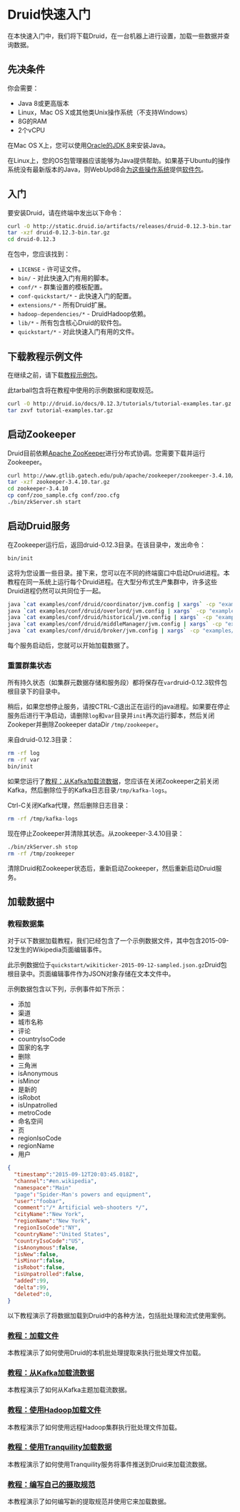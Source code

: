 # Druid快速入门

在本快速入门中，我们将下载Druid，在一台机器上进行设置，加载一些数据并查询数据。

## 先决条件

你会需要：

- Java 8或更高版本
- Linux，Mac OS X或其他类Unix操作系统（不支持Windows）
- 8G的RAM
- 2个vCPU

在Mac OS X上，您可以使用[Oracle的JDK 8](http://www.oracle.com/technetwork/java/javase/downloads/jdk8-downloads-2133151.html)来安装Java。

在Linux上，您的OS包管理器应该能够为Java提供帮助。如果基于Ubuntu的操作系统没有最新版本的Java，则WebUpd8会[为这些操作系统](http://www.webupd8.org/2012/09/install-oracle-java-8-in-ubuntu-via-ppa.html)提供[软件包](http://www.webupd8.org/2012/09/install-oracle-java-8-in-ubuntu-via-ppa.html)。

## 入门

要安装Druid，请在终端中发出以下命令：

```bash
curl -O http://static.druid.io/artifacts/releases/druid-0.12.3-bin.tar.gz
tar -xzf druid-0.12.3-bin.tar.gz
cd druid-0.12.3
```

在包中，您应该找到：

- `LICENSE` - 许可证文件。
- `bin/` - 对此快速入门有用的脚本。
- `conf/*` - 群集设置的模板配置。
- `conf-quickstart/*` - 此快速入门的配置。
- `extensions/*` - 所有Druid扩展。
- `hadoop-dependencies/*` - DruidHadoop依赖。
- `lib/*` - 所有包含核心Druid的软件包。
- `quickstart/*` - 对此快速入门有用的文件。

## 下载教程示例文件

在继续之前，请下载[教程示例包](http://druid.io/docs/0.12.3/tutorials/tutorial-examples.tar.gz)。

此tarball包含将在教程中使用的示例数据和提取规范。

```bash
curl -O http://druid.io/docs/0.12.3/tutorials/tutorial-examples.tar.gz
tar zxvf tutorial-examples.tar.gz
```

## 启动Zookeeper

Druid目前依赖[Apache ZooKeeper](http://zookeeper.apache.org/)进行分布式协调。您需要下载并运行Zookeeper。

```bash
curl http://www.gtlib.gatech.edu/pub/apache/zookeeper/zookeeper-3.4.10/zookeeper-3.4.10.tar.gz -o zookeeper-3.4.10.tar.gz
tar -xzf zookeeper-3.4.10.tar.gz
cd zookeeper-3.4.10
cp conf/zoo_sample.cfg conf/zoo.cfg
./bin/zkServer.sh start
```

## 启动Druid服务

在Zookeeper运行后，返回druid-0.12.3目录。在该目录中，发出命令：

```bash
bin/init
```

这将为您设置一些目录。接下来，您可以在不同的终端窗口中启动Druid进程。本教程在同一系统上运行每个Druid进程。在大型分布式生产集群中，许多这些Druid进程仍然可以共同位于一起。

```bash
java `cat examples/conf/druid/coordinator/jvm.config | xargs` -cp "examples/conf/druid/_common:examples/conf/druid/_common/hadoop-xml:examples/conf/druid/coordinator:lib/*" io.druid.cli.Main server coordinator
java `cat examples/conf/druid/overlord/jvm.config | xargs` -cp "examples/conf/druid/_common:examples/conf/druid/_common/hadoop-xml:examples/conf/druid/overlord:lib/*" io.druid.cli.Main server overlord
java `cat examples/conf/druid/historical/jvm.config | xargs` -cp "examples/conf/druid/_common:examples/conf/druid/_common/hadoop-xml:examples/conf/druid/historical:lib/*" io.druid.cli.Main server historical
java `cat examples/conf/druid/middleManager/jvm.config | xargs` -cp "examples/conf/druid/_common:examples/conf/druid/_common/hadoop-xml:examples/conf/druid/middleManager:lib/*" io.druid.cli.Main server middleManager
java `cat examples/conf/druid/broker/jvm.config | xargs` -cp "examples/conf/druid/_common:examples/conf/druid/_common/hadoop-xml:examples/conf/druid/broker:lib/*" io.druid.cli.Main server broker
```

每个服务启动后，您就可以开始加载数据了。

### 重置群集状态

所有持久状态（如集群元数据存储和服务段）都将保存在`var`druid-0.12.3软件包根目录下的目录中。

稍后，如果您想停止服务，请按CTRL-C退出正在运行的java进程。如果要在停止服务后进行干净启动，请删除`log`和`var`目录并`init`再次运行脚本，然后关闭Zookeper并删除Zookeeper dataDir `/tmp/zookeeper`。

来自druid-0.12.3目录：

```bash
rm -rf log
rm -rf var
bin/init
```

如果您运行了[教程：从Kafka加载流数据](http://druid.io/docs/0.12.3/tutorials/tutorial-kafka.html)，您应该在关闭Zookeeper之前关闭Kafka，然后删除位于的Kafka日志目录`/tmp/kafka-logs`。

Ctrl-C关闭Kafka代理，然后删除日志目录：

```bash
rm -rf /tmp/kafka-logs
```

现在停止Zookeeper并清除其状态。从zookeeper-3.4.10目录：

```bash
./bin/zkServer.sh stop
rm -rf /tmp/zookeeper
```

清除Druid和Zookeeper状态后，重新启动Zookeeper，然后重新启动Druid服务。

## 加载数据中

### 教程数据集

对于以下数据加载教程，我们已经包含了一个示例数据文件，其中包含2015-09-12发生的Wikipedia页面编辑事件。

此示例数据位于`quickstart/wikiticker-2015-09-12-sampled.json.gz`Druid包根目录中。页面编辑事件作为JSON对象存储在文本文件中。

示例数据包含以下列，示例事件如下所示：

- 添加
- 渠道
- 城市名称
- 评论
- countryIsoCode
- 国家的名字
- 删除
- 三角洲
- isAnonymous
- isMinor
- 是新的
- isRobot
- isUnpatrolled
- metroCode
- 命名空间
- 页
- regionIsoCode
- regionName
- 用户

```json
{
  "timestamp":"2015-09-12T20:03:45.018Z",
  "channel":"#en.wikipedia",
  "namespace":"Main"
  "page":"Spider-Man's powers and equipment",
  "user":"foobar",
  "comment":"/* Artificial web-shooters */",
  "cityName":"New York",
  "regionName":"New York",
  "regionIsoCode":"NY",
  "countryName":"United States",
  "countryIsoCode":"US",
  "isAnonymous":false,
  "isNew":false,
  "isMinor":false,
  "isRobot":false,
  "isUnpatrolled":false,
  "added":99,
  "delta":99,
  "deleted":0,
}
```

以下教程演示了将数据加载到Druid中的各种方法，包括批处理和流式使用案例。

### [教程：加载文件](http://druid.io/docs/0.12.3/tutorials/tutorial-batch.html)

本教程演示了如何使用Druid的本机批处理提取来执行批处理文件加载。

### [教程：从Kafka加载流数据](http://druid.io/docs/0.12.3/tutorials/tutorial-kafka.html)

本教程演示了如何从Kafka主题加载流数据。

### [教程：使用Hadoop加载文件](http://druid.io/docs/0.12.3/tutorials/tutorial-batch-hadoop.html)

本教程演示了如何使用远程Hadoop集群执行批处理文件加载。

### [教程：使用Tranquility加载数据](http://druid.io/docs/0.12.3/tutorials/tutorial-tranquility.html)

本教程演示了如何使用Tranquility服务将事件推送到Druid来加载流数据。

### [教程：编写自己的摄取规范](http://druid.io/docs/0.12.3/tutorials/tutorial-ingestion-spec.html)

本教程演示了如何编写新的提取规范并使用它来加载数据。